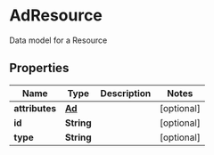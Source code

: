 

# AdResource

Data model for a Resource

## Properties

Name | Type | Description | Notes
------------ | ------------- | ------------- | -------------
**attributes** | [**Ad**](Ad.md) |  |  [optional]
**id** | **String** |  |  [optional]
**type** | **String** |  |  [optional]



